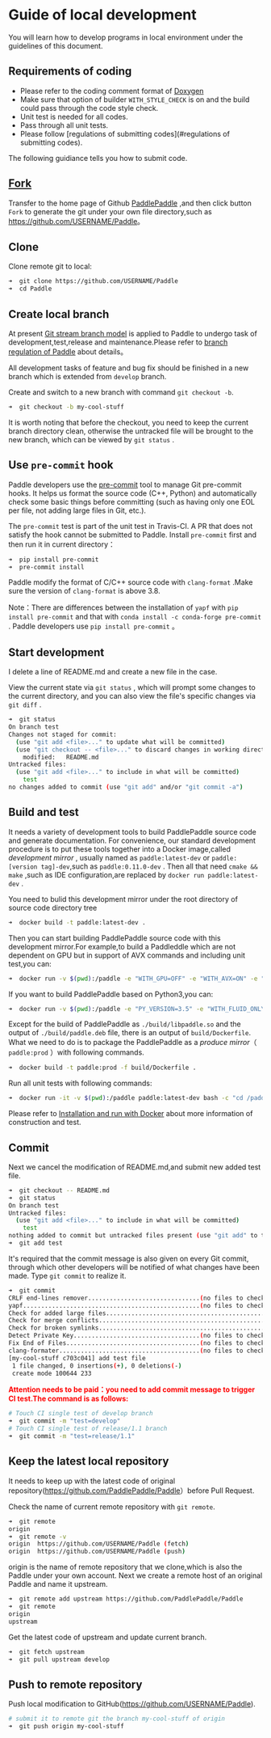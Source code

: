 # Guide of local development

You will learn how to develop programs in local environment under the guidelines of this document.

## Requirements of coding
- Please refer to the coding comment format of [Doxygen](http://www.doxygen.nl/)
- Make sure that option of builder `WITH_STYLE_CHECK` is on and the build could pass through the code style check.
- Unit test is needed for all codes.
- Pass through all unit tests.
- Please follow [regulations of submitting codes](#regulations of submitting codes).

The following guidiance tells you how to submit code.
## [Fork](https://help.github.com/articles/fork-a-repo/)

Transfer to the home page of Github [PaddlePaddle](https://github.com/PaddlePaddle/Paddle) ,and then click button `Fork`  to generate the git under your own file directory,such as <https://github.com/USERNAME/Paddle>。

## Clone

Clone remote git to local:

```bash
➜  git clone https://github.com/USERNAME/Paddle
➜  cd Paddle
```


## Create local branch

At present [Git stream branch model](http://nvie.com/posts/a-successful-git-branching-model/)  is applied to Paddle to undergo task of development,test,release and maintenance.Please refer to [branch regulation of Paddle](https://github.com/PaddlePaddle/FluidDoc/blob/develop/doc/fluid/design/others/releasing_process.md) about details。

All development tasks of feature and bug fix should be finished in a new branch which is extended from `develop` branch.

Create and switch to a new branch with command `git checkout -b`.


```bash
➜  git checkout -b my-cool-stuff
```

It is worth noting that before the checkout, you need to keep the current branch directory clean, otherwise the untracked file will be brought to the new branch, which can be viewed by  `git status` .


## Use `pre-commit` hook

Paddle developers use the [pre-commit](http://pre-commit.com/) tool to manage Git pre-commit hooks. It helps us format the source code (C++, Python) and automatically check some basic things before committing (such as having only one EOL per file, not adding large files in Git, etc.).

The `pre-commit` test is part of the unit test in Travis-CI. A PR that does not satisfy the hook cannot be submitted to Paddle. Install `pre-commit` first and then run it in current directory：


```bash
➜  pip install pre-commit
➜  pre-commit install
```

Paddle modify the format of C/C++ source code with `clang-format` .Make sure the version of `clang-format` is above 3.8.

Note：There are differences between the installation of `yapf` with `pip install pre-commit` and that with `conda install -c conda-forge pre-commit` . Paddle developers use `pip install pre-commit` 。

## Start development

I delete a line of README.md and create a new file in the case.

View the current state via `git status` , which will prompt some changes to the current directory, and you can also view the file's specific changes via `git diff` .


```bash
➜  git status
On branch test
Changes not staged for commit:
  (use "git add <file>..." to update what will be committed)
  (use "git checkout -- <file>..." to discard changes in working directory)
	modified:   README.md
Untracked files:
  (use "git add <file>..." to include in what will be committed)
	test
no changes added to commit (use "git add" and/or "git commit -a")
```

## Build and test

It needs a variety of development tools to build PaddlePaddle source code and generate documentation. For convenience, our standard development procedure is to put these tools together into a Docker image,called  *development mirror* , usually named as `paddle:latest-dev` or `paddle:[version tag]-dev`,such as `paddle:0.11.0-dev` . Then all that need `cmake && make` ,such as IDE configuration,are replaced by `docker run paddle:latest-dev` .

You need to bulid this development mirror under the root directory of source code directory tree

```bash
➜  docker build -t paddle:latest-dev .
```

Then you can start building PaddlePaddle source code with this development mirror.For example,to build a Paddleddle which are not dependent on GPU but in support of AVX commands and including unit test,you can:

```bash
➜  docker run -v $(pwd):/paddle -e "WITH_GPU=OFF" -e "WITH_AVX=ON" -e "WITH_TESTING=ON" paddle:latest-dev
```

If you want to build PaddlePaddle based on Python3,you can:

```bash
➜  docker run -v $(pwd):/paddle -e "PY_VERSION=3.5" -e "WITH_FLUID_ONLY=ON" -e "WITH_GPU=OFF" -e "WITH_AVX=ON" -e "WITH_TESTING=ON" paddle:latest-dev
```

Except for the build of PaddlePaddle as `./build/libpaddle.so` and the output of `./build/paddle.deb` file, there is an output of `build/Dockerfile`. What we need to do is to package the PaddlePaddle as a *produce mirror*（ `paddle:prod` ）with following commands.

```bash
➜  docker build -t paddle:prod -f build/Dockerfile .
```

Run all unit tests with following commands:

```bash
➜  docker run -it -v $(pwd):/paddle paddle:latest-dev bash -c "cd /paddle/build && ctest"
```

Please refer to [Installation and run with Docker](../../../beginners_guide/install/install_Docker.html) about more information of construction and test.

## Commit

Next we cancel the modification of README.md,and submit new added test file.

```bash
➜  git checkout -- README.md
➜  git status
On branch test
Untracked files:
  (use "git add <file>..." to include in what will be committed)
	test
nothing added to commit but untracked files present (use "git add" to track)
➜  git add test
```

It's required that the commit message is also given on every Git commit, through which other developers will be notified of what changes have been made. Type `git commit` to realize it.

```bash
➜  git commit
CRLF end-lines remover...............................(no files to check)Skipped
yapf.................................................(no files to check)Skipped
Check for added large files..............................................Passed
Check for merge conflicts................................................Passed
Check for broken symlinks................................................Passed
Detect Private Key...................................(no files to check)Skipped
Fix End of Files.....................................(no files to check)Skipped
clang-formater.......................................(no files to check)Skipped
[my-cool-stuff c703c041] add test file
 1 file changed, 0 insertions(+), 0 deletions(-)
 create mode 100644 233
```

<b> <font color="red">Attention needs to be paid：you need to add commit message to trigger CI test.The command is as follows:</font> </b>

```bash
# Touch CI single test of develop branch
➜  git commit -m "test=develop"
# Touch CI single test of release/1.1 branch
➜  git commit -m "test=release/1.1"
```

## Keep the latest local repository

It needs to keep up with the latest code of original repository(<https://github.com/PaddlePaddle/Paddle>）before Pull Request.

Check the name of current remote repository with `git remote`.

```bash
➜  git remote
origin
➜  git remote -v
origin	https://github.com/USERNAME/Paddle (fetch)
origin	https://github.com/USERNAME/Paddle (push)
```

origin is the name of remote repository that we clone,which is also the Paddle under your own account. Next we create a remote host of an original Paddle and name it upstream.

```bash
➜  git remote add upstream https://github.com/PaddlePaddle/Paddle
➜  git remote
origin
upstream
```

Get the latest code of upstream and update current branch.

```bash
➜  git fetch upstream
➜  git pull upstream develop
```

## Push to remote repository

Push local modification to GitHub(https://github.com/USERNAME/Paddle).

```bash
# submit it to remote git the branch my-cool-stuff of origin
➜  git push origin my-cool-stuff
```
